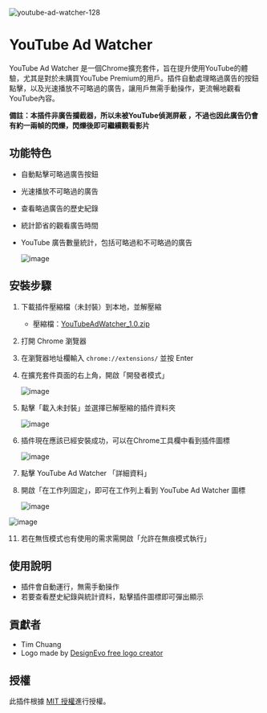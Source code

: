  ![youtube-ad-watcher-128](https://github.com/TimgleCT/AutoClickYTSkipAdBtn/assets/26117212/1b019518-d809-4feb-898e-3b76a6751d0e)

# YouTube Ad Watcher

YouTube Ad Watcher 是一個Chrome擴充套件，旨在提升使用YouTube的體驗，尤其是對於未購買YouTube Premium的用戶。插件自動處理略過廣告的按鈕點擊，以及光速播放不可略過的廣告，讓用戶無需手動操作，更流暢地觀看YouTube內容。

**備註：本插件非廣告攔截器，所以未被YouTube偵測屏蔽 ，不過也因此廣告仍會有約一兩幀的閃爍，閃爍後即可繼續觀看影片**

## 功能特色

- 自動點擊可略過廣告按鈕
- 光速播放不可略過的廣告
- 查看略過廣告的歷史紀錄
- 統計節省的觀看廣告時間
- YouTube 廣告數量統計，包括可略過和不可略過的廣告
  
	![image](https://github.com/TimgleCT/AutoClickYTSkipAdBtn/assets/26117212/5725b997-7ae7-4bb3-8339-b01b644b0050)

## 安裝步驟

1. 下載插件壓縮檔（未封裝）到本地，並解壓縮
   
	- 壓縮檔：[YouTubeAdWatcher_1.0.zip](https://github.com/TimgleCT/AutoClickYTSkipAdBtn/files/13450951/YouTubeAdWatcher_1.0.zip)

4. 打開 Chrome 瀏覽器
5. 在瀏覽器地址欄輸入 `chrome://extensions/` 並按 Enter
6. 在擴充套件頁面的右上角，開啟「開發者模式」
   
   ![image](https://github.com/TimgleCT/AutoClickYTSkipAdBtn/assets/26117212/5fb3c9ea-db85-40c2-b394-6bd89766be82)

7. 點擊「載入未封裝」並選擇已解壓縮的插件資料夾

   ![image](https://github.com/TimgleCT/AutoClickYTSkipAdBtn/assets/26117212/6f0efa43-d516-4702-af91-724c60675288)

8. 插件現在應該已經安裝成功，可以在Chrome工具欄中看到插件圖標
   
   ![image](https://github.com/TimgleCT/AutoClickYTSkipAdBtn/assets/26117212/0e609d4b-6d88-4281-9344-94ecb81ba5eb)
9. 點擊 YouTube Ad Watcher 「詳細資料」
10. 開啟「在工作列固定」，即可在工作列上看到 YouTube Ad Watcher 圖標

	![image](https://github.com/TimgleCT/AutoClickYTSkipAdBtn/assets/26117212/3869ecc2-47a7-48cf-9986-9e0e5345e378)

   ![image](https://github.com/TimgleCT/AutoClickYTSkipAdBtn/assets/26117212/d76a3a26-cf45-4230-b481-94c52af45767)	
	
11. 若在無恆模式也有使用的需求需開啟「允許在無痕模式執行」


## 使用說明

- 插件會自動運行，無需手動操作
- 若要查看歷史紀錄與統計資料，點擊插件圖標即可彈出顯示

## 貢獻者

- Tim Chuang
- <div>Logo made by <a href="https://www.designevo.com/" title="Free Online Logo Maker">DesignEvo free logo creator</a></div>

## 授權

此插件根據 [MIT 授權](LICENSE)進行授權。

